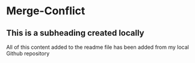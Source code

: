 # Merge-Conflict
## This is a subheading created locally
All of this content added to the readme file has been added from my local Github repository